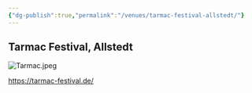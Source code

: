```yaml
---
{"dg-publish":true,"permalink":"/venues/tarmac-festival-allstedt/"}
---
```


## Tarmac Festival, Allstedt

![Tarmac.jpeg](/img/user/Attachments/Tarmac.jpeg)

https://tarmac-festival.de/